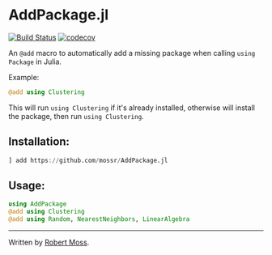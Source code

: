 # AddPackage.jl

[![Build Status](https://travis-ci.com/mossr/AddPackage.jl.svg?branch=master)](https://travis-ci.com/mossr/AddPackage.jl) [![codecov](https://codecov.io/github/mossr/AddPackage.jl/coverage.svg?branch=master)](https://codecov.io/gh/mossr/AddPackage.jl)

An `@add` macro to automatically add a missing package when calling `using Package` in Julia.

Example:
```julia
@add using Clustering
```

This will run `using Clustering` if it's already installed, otherwise will install the package, then run `using Clustering`.

## Installation:
```julia
] add https://github.com/mossr/AddPackage.jl
```

## Usage:
```julia
using AddPackage
@add using Clustering
@add using Random, NearestNeighbors, LinearAlgebra
```

---

Written by [Robert Moss](https://github.com/mossr).